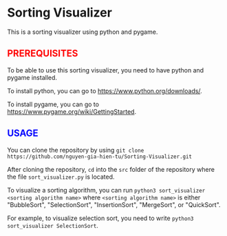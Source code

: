 # Sorting Visualizer

This is a sorting visualizer using python and pygame.

## <span style="color:red">PREREQUISITES</span>

To be able to use this sorting visualizer, you need to have python
and pygame installed.

To install python, you can go to https://www.python.org/downloads/.

To install pygame, you can go to https://www.pygame.org/wiki/GettingStarted.


## <span style="color:blue">**USAGE**</span>

You can clone the repository by using `git clone https://github.com/nguyen-gia-hien-tu/Sorting-Visualizer.git`

After cloning the repository, `cd` into the `src` folder of the repository where the file `sort_visualizer.py` is located.

To visualize a sorting algorithm, you can run `python3 sort_visualizer <sorting algorithm name>` where `<sorting algorithm name>` is either "BubbleSort", "SelectionSort", "InsertionSort", "MergeSort", or "QuickSort".

For example, to visualize selection sort, you need to write `python3 sort_visualizer SelectionSort`.
